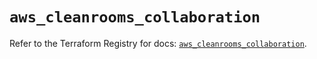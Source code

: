 # `aws_cleanrooms_collaboration`

Refer to the Terraform Registry for docs: [`aws_cleanrooms_collaboration`](https://registry.terraform.io/providers/hashicorp/aws/5.68.0/docs/resources/cleanrooms_collaboration).

